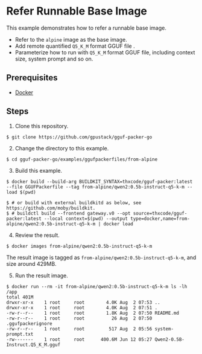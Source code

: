 # Refer Runnable Base Image

This example demonstrates how to refer a runnable base image.

- Refer to the `alpine` image as the base image.
- Add remote quantified `Q5_K_M` format GGUF file .
- Parameterize how to run with `Q5_K_M` format GGUF file, including context size, system prompt and so on.

## Prerequisites

- [Docker](https://docs.docker.com/engine/install/)

## Steps

1. Clone this repository.

```shell
$ git clone https://github.com/gpustack/gguf-packer-go
```

2. Change the directory to this example.

```shell
$ cd gguf-packer-go/examples/ggufpackerfiles/from-alpine
```

3. Build this example.

```shell
$ docker build --build-arg BUILDKIT_SYNTAX=thxcode/gguf-packer:latest --file GGUFPackerfile --tag from-alpine/qwen2:0.5b-instruct-q5-k-m --load $(pwd)

$ # or build with external buildkitd as below, see https://github.com/moby/buildkit.
$ # buildctl build --frontend gateway.v0 --opt source=thxcode/gguf-packer:latest --local context=$(pwd) --output type=docker,name=from-alpine/qwen2:0.5b-instruct-q5-k-m | docker load
```

4. Review the result.

```shell
$ docker images from-alpine/qwen2:0.5b-instruct-q5-k-m
```

The result image is tagged as `from-alpine/qwen2:0.5b-instruct-q5-k-m`, and size around 429MB.

5. Run the result image.

```shell
$ docker run --rm -it from-alpine/qwen2:0.5b-instruct-q5-k-m ls -lh /app
total 401M
drwxr-xr-x    1 root     root        4.0K Aug  2 07:53 ..
drwxr-xr-x    1 root     root        4.0K Aug  2 07:51 .
-rw-r--r--    1 root     root        1.8K Aug  2 07:50 README.md
-rw-r--r--    1 root     root          26 Aug  2 07:50 .ggufpackerignore
-rw-r--r--    1 root     root         517 Aug  2 05:56 system-prompt.txt
-rw-------    1 root     root      400.6M Jun 12 05:27 Qwen2-0.5B-Instruct.Q5_K_M.gguf
```
